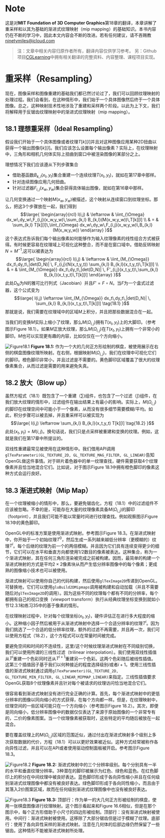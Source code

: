 # Note
这是对**MIT Foundation of 3D Computer Graphics**第18章的翻译，本章讲解了重采样和以其为基础的渐进式纹理映射（mip mapping）的基础知识。本书内容仍在不断的学习中，因此本文内容会不断的改进。若有任何建议，请不吝赐教<ninetymiles@icloud.com> 

> 注：文章中相关内容归原作者所有，翻译内容仅供学习参考。
> 另：Github项目[CGLearning](https://github.com/nintymiles/CGLearning)中拥有相关翻译的完整资料、内容整理、课程项目实现。
 
# 重采样（Resampling）
现在，图像采样和图像重建的基础我们都已然讨论过了，我们可以回顾纹理映射的处理过程。我们会看到，在这种情形中，我们始于一个具体图像然后终于一个具体图像。总之，这种映射技术性地涉及了重建和采样两个阶段。以此为上下文，我们将解释用于反锯齿纹理映射中的渐进式纹理映射（mip mapping）。

## 18.1 理想重采样（Ideal Resampling）
假设我们开始于一个具体图像或者纹理$T[k][l]$并且对这种图像应用某种2D扭曲以获得一个输出图像$I[k][l]$。我们应该怎么设置每个输出像素？实际上，在纹理映射中，三角形和相机几何体实际上扭曲到窗口中被渲染图像的某部分之上。

理想情况下我们应该遵从下列步骤集合

- 借助基函数$B_{k,l}(x_t,y_t)$集合重建一个连续纹理$T(x_t,y_t)$，就如在第17章中那样。
- 针对连续图像应用几何扭曲。
- 针对过滤器$F_{i,j}(x_w,y_w)$集合获得具体输出图像，就如在第16章中那样。

让几何变换通过一个映射$M(x_w,y_w)$被描述，这个映射从连续窗口到纹理坐标。那么，把这3个步骤放在一起，我们得到
$$\large{ \begin{array}{rcl}
I(i,j) & \leftarrow & \iint_{\Omega} dx_w\,dy_w\,F_{i,j}(x_w,y_w)\,\sum_{k,l} B_{k,l}(M(x_w,y_w))\,T[k][l] \\
& = &  \sum_{k,l} T[k][l]\,\iint_{\Omega} dx_w\,dy_w\,F_{i,j}(x_w,y_w)\,B_{k,l}(M(x_w,y_w))
\end{array} }$$
这个表达式告诉我们每个输出像素如何能够作为输入纹理像素的线性组合方式被获得。有时候更容易在纹理域上可视化这种整合，而不是在窗口域中。借助反转映射$N=M^{-1}$,这可以被表达为
$$\large{ \begin{array}{rcl}
I(i,j) & \leftarrow & \iint_{M_{\Omega}} dx_t\,dy_t\,|det(D_N)| \, F_{i,j}(N(x_t,y_t)) \sum_{k,l} B_{k,l}(x_t,y_t)\,T[k][l] \\
& = &  \iint_{M_{\Omega}} dx_t\,dy_t\,|det(D_N)| \, F'_{i,j}(x_t,y_t)\,\sum_{k,l} B_{k,l}(x_t,y_t)\,T[k][l]
\end{array} }$$
此处$D_N$为$N$的雅可比行列式（Jacobian）并且$F'=F \circ N$。当$F$为一个盒式过滤器，这个公式变为
$$\large{
I(i,j)  \leftarrow  \iint_{M_{\Omega}} dx_t\,dy_t\,|det(D_N)| \, \sum_{k,l} B_{k,l}(x_t,y_t)\,T[k][l]  \tag{18.1}
}$$
那就是说，我们需要在纹理域中的区域$M$上积分，并且把那些数据混合在一起。

当我们的变换$M$实际上缩小了纹理，那么$M(\Omega_{i,j})$拥有$T(x_t,y_t)$上的大脚印。（参考图示$\text{Figure 18.1}$）。如果$M$正放大纹理，那么$M(\Omega_{i,j})$在$T(x_t,y_t)$上拥有一个非常小的脚印。$M$也可以实现更有趣的内容，比如仅仅在一个方向缩小。

![Figure18.1](media/Figure18.1.png)
**Figure 18.1:** 作为一个大的几何正方形绘制的棋盘，被使用展示在右侧的棋盘图像纹理所映射。在右侧，根据映射$M(\Omega_{i,j})$，我们在纹理中可视化它们的脚印。橙色脚印非常小，并且过滤是不需要的。黄色脚印区域覆盖了很大的纹理像素集合，从而过滤是需要的用来避免失真。

## 18.2 放大（Blow up）
虽然方程式（18.1）既包含了一个重建（$\sum$)组件，也包含了一个过滤（$\int$)组件，在我们放大纹理的情形中，过滤组件在输出结果上有最小的影响。实际上，$M(\Omega_{i,j})$的脚印在纹理空间中可能小于一个像素，从而没有很多细节需要模糊/平均。如此，积分步骤可以被去掉，并且重采样可以被实现为
$$\large{
I(i,j)  \leftarrow   \sum_{k,l} B_{k,l}(x_t,y_t) T[k][l]  \tag{18.2}
}$$
此处$(x_t , y_t ) = M(i, j)$。换句话说，我们只是点采样被重建和变换的纹理。例如，这就是我们在第17章中所提议的。

双线性重建最常见被使用在这种情形中。我们借用API调用`glTexParameteri(GL_TEXTURE_2D, GL_TEXTURE_MAG_FILTER, GL_LINEAR)`告知OpenGL做这件事情。对于碎片着色器中的单一纹理查找，硬件需要获取4个纹理像素并且恰当地混合它们。比如说，对于图示$\text{Figure 18.1}$中拥有橙色脚印的像素这种方式会运行良好。

## 18.3 渐进式映射（Mip Map）
在一个纹理被缩小的情形中，那么，要避免锯齿化，方程（18.1）中的过滤组件不应该被忽略。不幸的是，可能存在大量的纹理像素具备$M(\Omega_{i,j})$的脚印（footprint），并且我们可能不能以常量时间进行纹理查找。例如观察图示$\text{Figure 18.1}$中的黄色脚印。

OpenGL中的标准方案是使用渐进式映射。参考图示$\text{Figure 18.3}$。在渐进式映射中，你开始于一个初始纹理$T^0$，然后生成一系列越来越低分辨率（更模糊的）纹理$T^i$。每个后继的纹理为前一个的两倍模糊。并且因为它们具有连续变得更少的细节，它们可以在水平和垂直方向都使用1/2数目的像素被表达。这种集合，称为一个渐进式映射，其在任何三角形渲染被完成之前被构建。因而，最简单的构建一个渐进式映射的方式是平均$2\times2$像素块从而产生低分辨率图像中的每个像素；更成熟的图像缩小技术也可以被使用。

渐进式映射可以使用你自己的代码构建，然后使用`glTexImage2D`传递到OpenGL。可替换地，它们可以使用`gluBuild2DMipmaps`调用被构建和自动加载（并且不需要随后对`glTexImage2D`的调用）。因为这些不同的纹理每个都有不同的分辨率，每个都拥有自己的视口变换（viewport transform）执行从经典纹理坐标变换到就如小节12.3.1和练习35中的基于像素的情形。

在纹理映射过程中，针对每个纹理坐标$(x_t,y_t)$，硬件评估正在进行多大程度的缩小。这种缩小因子然后被用于从渐进式映射中选择一个合适分辨率的纹理$T^i$。因为我们挑选了一个合适的低分辨率纹理，额外的过滤不再需要，并且再一次，我们可以使用方程式（18.2），这个方程式可以在常量时间被完成。

要避免空间和时间的不连续性，这里/这个时候纹理渐进式映射在不同级别切换，我们可以使用所谓的三线性过滤（trilinear interpolation）。我们使用双线性插值从$T^i$重建一个色彩同时还从$T^{i+1}$重建另一个色彩。这两个色彩随后被线性插值。这第三个插值因子基于我们以何种接近的程度选择级别$i$或者$i+1$。使用三线性插值的渐进式映射通过调用`glTexParameteri(GL_TEXTURE_2D, GL_TEXTURE_MIN_FILTER, GL_LINEAR_MIPMAP_LINEAR)`来指定。三线性插值要求OpenGL获取8个纹理像素并且针对每个被请求的纹理访问恰当地混合它们。

很容易看到渐进式映射没有进行完全正确的计算。首先，每个渐进式映射中的更低分辨率的图像以同向缩小的方式获得，在每个方向都一样。但是，在纹理映射中，纹理空间的一些区域可能只在一个方向缩小（参考图示$\text{Figure 18.2}$）。其次，即便是同向缩小，低分辨率图像中的数据仅仅表达了来源于原始图像的一个非常专有的，二价的像素图案。当一个纹理像素被获取时，这些特定的平均随后被放在一起混合。

要在覆盖纹理上的$M(\Omega_{i,j})$区域的范围近似，通过付出在渐进式映射多个级别上多次获取数据的代价，方程（18.1）可以以更好效果被近似。这种方式经常被称作各向异性过滤，并且可以在API或者使用驱动控制面板被开启。参考图示$\text{Figure 18.3}$。

![Figure18.2](media/Figure18.2.png)
**Figure 18.2:** 渐进式映射中的三个分辨率级别。每个分别具有一半的水平和垂直纹理分辨率。3种潜在的脚印被展示为红色、绿色和蓝色。在红色脚印上的积分在中间纹理中被良好表达。蓝色脚印形成于各向异性缩小并且在任何级别渐进式纹理图像中都没有被良好表达。绿色脚印形成于各向同性缩小，而且由于其落入2价图案区域，故而在任何级别渐进式纹理图像中也没有被良好表达。

![Figure18.3](media/Figure18.3.png)
**Figure 18.3:** 顶部行：作为单一的大几何正方形被绘制的棋盘，使用一张棋盘图像进行纹理映射。这个图示看起来和Figure 16.6相似，但是在那个图示中，每个正方形借助于小尺寸的四边形被绘制。顶部行：没有渐进式映射被使用。中间行：渐进式映射被使用。这移除了大部分锯齿但是过于模糊了纹理。底部行：使用了各向异性采样的渐进式映射。注意在几何体的后部边缘仍然保留了一些锯齿。这种情形不能被渐进式映射所处理。


